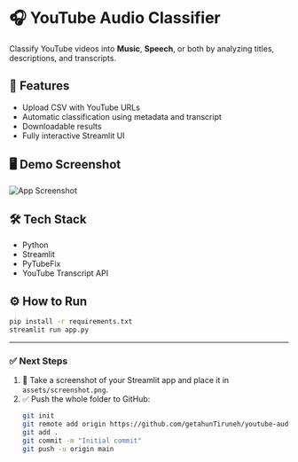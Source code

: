 # 🎧 YouTube Audio Classifier

Classify YouTube videos into **Music**, **Speech**, or both by analyzing titles, descriptions, and transcripts.

## 🚀 Features
- Upload CSV with YouTube URLs
- Automatic classification using metadata and transcript
- Downloadable results
- Fully interactive Streamlit UI

## 🖥️ Demo Screenshot
![App Screenshot](assets/screenshot.png)

## 🛠️ Tech Stack
- Python
- Streamlit
- PyTubeFix
- YouTube Transcript API

## ⚙️ How to Run

```bash
pip install -r requirements.txt
streamlit run app.py

```
---

### ✅ Next Steps

1. 📸 Take a screenshot of your Streamlit app and place it in `assets/screenshot.png`.
2. ✅ Push the whole folder to GitHub:
   ```bash
   git init
   git remote add origin https://github.com/getahunTiruneh/youtube-audio-classifier.git
   git add .
   git commit -m "Initial commit"
   git push -u origin main
